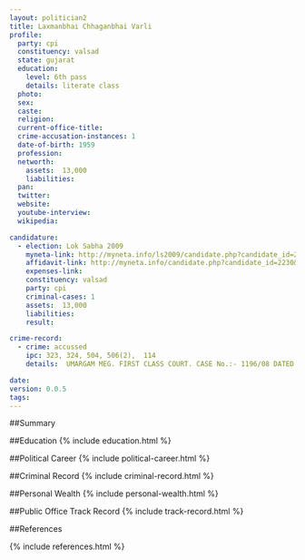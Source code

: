 ```yaml
---
layout: politician2
title: Laxmanbhai Chhaganbhai Varli
profile: 
  party: cpi
  constituency: valsad
  state: gujarat
  education: 
    level: 6th pass
    details: literate class
  photo: 
  sex: 
  caste: 
  religion: 
  current-office-title: 
  crime-accusation-instances: 1
  date-of-birth: 1959
  profession: 
  networth: 
    assets:  13,000
    liabilities: 
  pan: 
  twitter: 
  website: 
  youtube-interview: 
  wikipedia: 

candidature: 
  - election: Lok Sabha 2009
    myneta-link: http://myneta.info/ls2009/candidate.php?candidate_id=2230
    affidavit-link: http://myneta.info/candidate.php?candidate_id=2230&scan=original
    expenses-link: 
    constituency: valsad 
    party: cpi
    criminal-cases: 1
    assets:  13,000
    liabilities: 
    result:  

crime-record: 
  - crime: accussed
    ipc: 323, 324, 504, 506(2),  114
    details:  UMARGAM MEG. FIRST CLASS COURT. CASE No.:- 1196/08 DATED 21/10/2008  

date: 
version: 0.0.5
tags: 
---
```

##Summary


##Education
{% include education.html %}


##Political Career
{% include political-career.html %}


##Criminal Record
{% include criminal-record.html %}


##Personal Wealth
{% include personal-wealth.html %}


##Public Office Track Record
{% include track-record.html %}


##References


{% include references.html %}